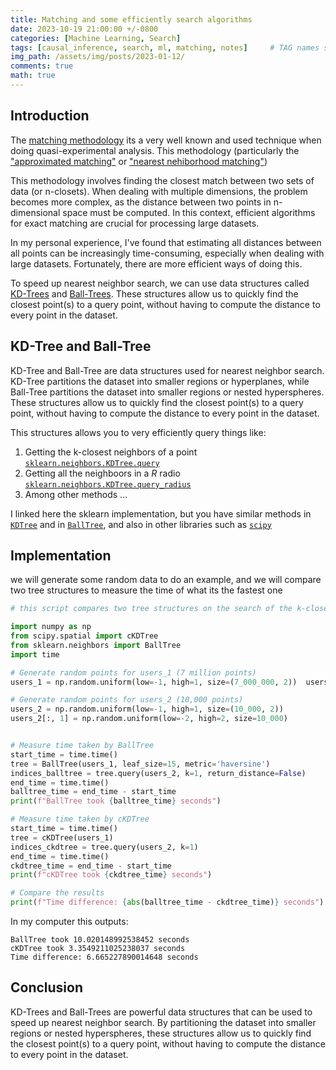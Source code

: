 ```yaml
---
title: Matching and some efficiently search algorithms
date: 2023-10-19 21:00:00 +/-0800
categories: [Machine Learning, Search]
tags: [causal_inference, search, ml, matching, notes]     # TAG names should always be lowercase
img_path: /assets/img/posts/2023-01-12/
comments: true
math: true
---
```

## Introduction 

The [matching methodology][1] its a very well known and used technique when doing quasi-experimental analysis. This methodology (particularly the ["approximated matching"][2] or ["nearest nehiborhood matching"][3])

This methodology involves finding the closest match between two sets of data (or n-closets). When dealing with multiple dimensions, the problem becomes more complex, as the distance between two points in n-dimensional space must be computed. In this context, efficient algorithms for exact matching are crucial for processing large datasets. 

In my personal experience, I've found that estimating all distances between all points can be increasingly time-consuming, especially when dealing with large datasets. Fortunately, there are more efficient ways of doing this.

To speed up nearest neighbor search, we can use data structures called [KD-Trees][4] and [Ball-Trees][5]. These structures allow us to quickly find the closest point(s) to a query point, without having to compute the distance to every point in the dataset.

##  KD-Tree and Ball-Tree

KD-Tree and Ball-Tree are data structures used for nearest neighbor search. KD-Tree partitions the dataset into smaller regions or hyperplanes, while Ball-Tree partitions the dataset into smaller regions or nested hyperspheres. These structures allow us to quickly find the closest point(s) to a query point, without having to compute the distance to every point in the dataset.

This structures allows you to very efficiently query things like:

1. Getting the k-closest neighbors of a point [`sklearn.neighbors.KDTree.query`][6]
2. Getting all the neighboors in a $R$ radio [`sklearn.neighbors.KDTree.query_radius`][7]
3. Among other methods ...

I linked here the sklearn implementation, but you have similar methods in [`KDTree`][8] and in [`BallTree`][9], and also in other libraries such as [`scipy`][10]

## Implementation 
we will generate some random data to do an example, and we will compare two tree structures to measure the time of what its the fastest one 

```python
# this script compares two tree structures on the search of the k-closest neighboors, a very traditional problem on approximated matching 

import numpy as np
from scipy.spatial import cKDTree
from sklearn.neighbors import BallTree
import time

# Generate random points for users_1 (7 million points)
users_1 = np.random.uniform(low=-1, high=1, size=(7_000_000, 2))  users_1[:, 1] = np.random.uniform(low=-2, high=2, size=7_000_000)  

# Generate random points for users_2 (10,000 points)
users_2 = np.random.uniform(low=-1, high=1, size=(10_000, 2))  
users_2[:, 1] = np.random.uniform(low=-2, high=2, size=10_000)  


# Measure time taken by BallTree
start_time = time.time()
tree = BallTree(users_1, leaf_size=15, metric='haversine')
indices_balltree = tree.query(users_2, k=1, return_distance=False)
end_time = time.time()
balltree_time = end_time - start_time
print(f"BallTree took {balltree_time} seconds")

# Measure time taken by cKDTree
start_time = time.time()
tree = cKDTree(users_1)
indices_ckdtree = tree.query(users_2, k=1)
end_time = time.time()
ckdtree_time = end_time - start_time
print(f"cKDTree took {ckdtree_time} seconds")

# Compare the results
print(f"Time difference: {abs(balltree_time - ckdtree_time)} seconds")
```
In my computer this outputs:

    BallTree took 10.020148992538452 seconds
    cKDTree took 3.3549211025238037 seconds
    Time difference: 6.665227890014648 seconds


## Conclusion

KD-Trees and Ball-Trees are powerful data structures that can be used to speed up nearest neighbor search. By partitioning the dataset into smaller regions or nested hyperspheres, these structures allow us to quickly find the closest point(s) to a query point, without having to compute the distance to every point in the dataset.

[1]:<https://mixtape.scunning.com/05-matching_and_subclassification#exact-matching>
[2]: <https://mixtape.scunning.com/05-matching_and_subclassification#approximate-matching>
[3]: <https://mixtape.scunning.com/05-matching_and_subclassification#nearest-neighbor-covariate-matching>
[4]: <https://en.wikipedia.org/wiki/K-d_tree>
[5]: <https://en.wikipedia.org/wiki/Ball_tree>
[6]: <https://scikit-learn.org/stable/modules/generated/sklearn.neighbors.KDTree.html#sklearn.neighbors.KDTree.query>
[7]: <https://scikit-learn.org/stable/modules/generated/sklearn.neighbors.KDTree.html#sklearn.neighbors.KDTree.query_radius>
[8]:<https://scikit-learn.org/stable/modules/generated/sklearn.neighbors.KDTree.html#sklearn.neighbors.KDTree>
[9]:<https://scikit-learn.org/stable/modules/generated/sklearn.neighbors.BallTree.html#sklearn.neighbors.BallTree>
[10]:<https://docs.scipy.org/doc/scipy/reference/spatial.html#nearest-neighbor-queries>